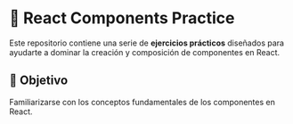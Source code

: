 # 🧩 React Components Practice

Este repositorio contiene una serie de **ejercicios prácticos** diseñados para ayudarte a dominar la creación y composición de componentes en React.

## 🚀 Objetivo

Familiarizarse con los conceptos fundamentales de los componentes en React.
